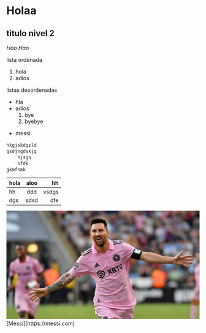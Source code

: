# Holaa

## titulo nivel 2

_Hao_  *Hao*

lista ordenada
1. hola
2. adios

listas desordenadas
- hla
- adios
    1. bye
    2. byebye
* messi

```
hkgjskdgsld
gsdjngdskjg
    hjsgn
    sfdk
gkmfsmk
```
|hola |aloo | hh|
|---|:---:|---:|
|hh|ddd|vsdgs|
|dgs|sdsd|dfe|

<img src="messi.jpg">
[Messi](https://messi.com)